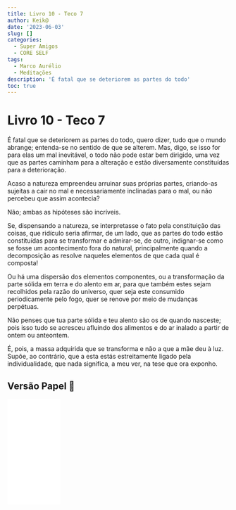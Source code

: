 ```yaml
---
title: Livro 10 - Teco 7
author: Keik@
date: '2023-06-03'
slug: []
categories:
  - Super Amigos
  - CORE SELF
tags:
  - Marco Aurélio
  - Meditações
description: 'É fatal que se deteriorem as partes do todo'
toc: true
---
```


# Livro 10 - Teco 7

É fatal que se deteriorem as partes do todo, quero dizer, tudo que o mundo abrange; entenda-se no sentido de que se alterem. Mas, digo, se isso for para elas um mal inevitável, o todo não pode estar bem dirigido, uma vez que as partes caminham para a alteração e estão diversamente constituídas para a deterioração. 

Acaso a natureza empreendeu arruinar suas próprias partes, criando-as sujeitas a cair no mal e necessariamente inclinadas para o mal, ou não percebeu que assim acontecia? 

Não; ambas as hipóteses são incríveis. 

Se, dispensando a natureza, se interpretasse o fato pela constituição das coisas, que ridículo seria afirmar, de um lado, que as partes do todo estão constituídas para se transformar e admirar-se, de outro, indignar-se como se fosse um acontecimento fora do natural, principalmente quando a decomposição as resolve naqueles elementos de que cada qual é composta! 

Ou há uma dispersão dos elementos componentes, ou a transformação da parte sólida em terra e do alento em ar, para que também estes sejam recolhidos pela razão do universo, quer seja este consumido periodicamente pelo fogo, quer se renove por meio de mudanças perpétuas. 

Não penses que tua parte sólida e teu alento são os de quando nasceste; pois isso tudo se acresceu afluindo dos alimentos e do ar inalado a partir de ontem ou anteontem. 

É, pois, a massa adquirida que se transforma e não a que a mãe deu à luz. Supõe, ao contrário, que a esta estás estreitamente ligado pela individualidade, que nada significa, a meu ver, na tese que ora exponho.

## Versão Papel :book:
<iframe style="width:120px;height:240px;" marginwidth="0" marginheight="0" scrolling="no" frameborder="0" src="//ws-na.amazon-adsystem.com/widgets/q?ServiceVersion=20070822&OneJS=1&Operation=GetAdHtml&MarketPlace=BR&source=ss&ref=as_ss_li_til&ad_type=product_link&tracking_id=mundodekeika-20&language=pt_BR&marketplace=amazon&region=BR&placement=B092FVY4BB&asins=B092FVY4BB&linkId=37c5ec14221f61f811029aa88b520891&show_border=true&link_opens_in_new_window=true"></iframe>